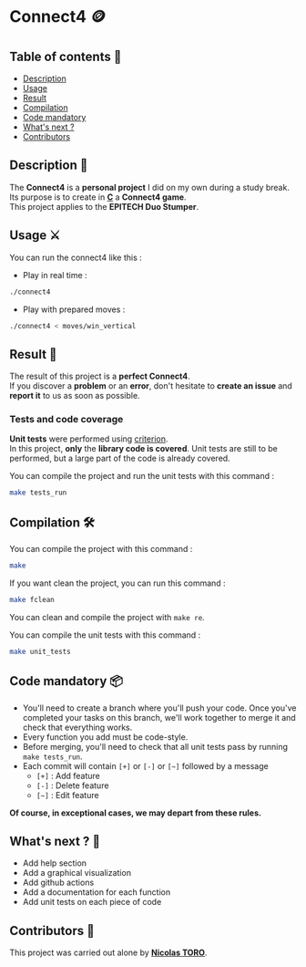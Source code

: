 # Connect4 🪙

## Table of contents 📑
- [Description](https://github.com/toro-nicolas/connect4/blob/main/README.md#description-)
- [Usage](https://github.com/toro-nicolas/connect4/blob/main/README.md#usage-%EF%B8%8F)
- [Result](https://github.com/toro-nicolas/connect4/blob/main/README.md#result-)
- [Compilation](https://github.com/toro-nicolas/connect4/blob/main/README.md#compilation-%EF%B8%8F)
- [Code mandatory](https://github.com/toro-nicolas/connect4/blob/main/README.md#code-mandatory-)
- [What's next ?](https://github.com/toro-nicolas/connect4/blob/main/README.md#whats-next--)
- [Contributors](https://github.com/toro-nicolas/connect4/blob/main/README.md#contributors-)


## Description 📝
The **Connect4** is a **personal project** I did on my own during a study break.  
Its purpose is to create in [**C**](https://en.wikipedia.org/wiki/C_(programming_language)) a **Connect4 game**.  
This project applies to the **EPITECH Duo Stumper**.


## Usage ⚔️
You can run the connect4 like this :
- Play in real time :
```sh
./connect4
```
- Play with prepared moves :
```sh
./connect4 < moves/win_vertical
```


## Result 🚩
The result of this project is a **perfect Connect4**.  
If you discover a **problem** or an **error**, don't hesitate to **create an issue** and **report it** to us as soon as possible.


### Tests and code coverage
**Unit tests** were performed using [criterion](https://criterion.readthedocs.io/en/master/intro.html).  
In this project, **only** the **library code is covered**.
Unit tests are still to be performed, but a large part of the code is already covered.

You can compile the project and run the unit tests with this command :
```sh
make tests_run
```


## Compilation 🛠️
You can compile the project with this command :
```sh
make
```

If you want clean the project, you can run this command :
```sh
make fclean
```

You can clean and compile the project with ```make re```.

You can compile the unit tests with this command :
```sh
make unit_tests
```


## Code mandatory 📦
- You'll need to create a branch where you'll push your code. Once you've completed your tasks on this branch, we'll work together to merge it and check that everything works.
- Every function you add must be code-style.
- Before merging, you'll need to check that all unit tests pass by running ```make tests_run```.
- Each commit will contain ```[+]``` or ```[-]``` or ```[~]``` followed by a message
    - ```[+]``` : Add feature
    - ```[-]``` : Delete feature
    - ```[~]``` : Edit feature

**Of course, in exceptional cases, we may depart from these rules.**


## What's next ? 🚀
- Add help section
- Add a graphical visualization
- Add github actions
- Add a documentation for each function
- Add unit tests on each piece of code


## Contributors 👤
This project was carried out alone by [**Nicolas TORO**](https://github.com/toro-nicolas).
